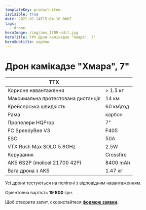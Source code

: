 ```yaml
---
templateKey: product-item
isVisible: true
date: 2022-02-24T15:04:10.000Z
tags:
  - drone
heroImage: /img/ams_1709-edit.jpg
heroTitle: FPV Дрон камікадзе "Хмара", 7"
heroSubtitle: карбон
---
```

# Дрон камікадзе "Хмара", 7"

| **ТТХ**                                        |           |
| ---------------------------------------------- | --------- |
| Корисне навантаження                           | > 1.5 кг |
| Максимальна протестована дистанція             | 14 км   | 
| Крейсерська швидкість                          | 60 км\год |
| Р﻿ама                                           | карбон    |
| Пропелери HQProp                               | 7"        |
| FC SpeedyBee V3                                | F405      |
| ESC                                            | 50A       |   
| ﻿VTX Rush Max SOLO 5.8GHz                       | 2.5W      |
| ﻿Керування                                      | Crossfire |
| АКБ 6S2P (molicel 21700 42P)                   | 8400 mAh  |
| Вага дрона з АКБ                               | 1.47 кг   |

Усі дрони тестуються на полігоні з відповідним навантаженням.

Орієнтовна вартість **19 800** грн.

Щоб створити запит, скористайтеся <a href="https://docs.google.com/forms/d/e/1FAIpQLSflTILqQ9CENT9xGsnn4Ke6l-D-2m2yaclV2jH2pzXmjGk51w/viewform" target="_blank" rel="noopener noreferrer">**формою заявки**</a>.